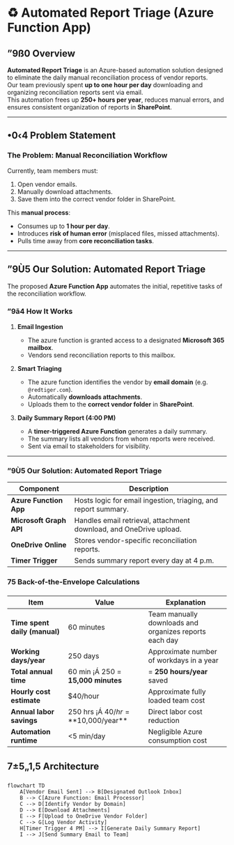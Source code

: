 # ♻️ Automated Report Triage (Azure Function App)

## ”9ß0 Overview

**Automated Report Triage** is an Azure-based automation solution designed to eliminate the daily manual reconciliation process of vendor reports.  
Our team previously spent **up to one hour per day** downloading and organizing reconciliation reports sent via email.  
This automation frees up **250+ hours per year**, reduces manual errors, and ensures consistent organization of reports in **SharePoint**.

---

## •0‹4 Problem Statement

### The Problem: Manual Reconciliation Workflow
Currently, team members must:
1. Open vendor emails.
2. Manually download attachments.
3. Save them into the correct vendor folder in SharePoint.

This **manual process**:
- Consumes up to **1 hour per day**.
- Introduces **risk of human error** (misplaced files, missed attachments).
- Pulls time away from **core reconciliation tasks**.

---

## ”9Ù5 Our Solution: Automated Report Triage

The proposed **Azure Function App** automates the initial, repetitive tasks of the reconciliation workflow.

### ”9ã4 How It Works

1. **Email Ingestion**  
   - The azure function is granted access to a designated **Microsoft 365 mailbox**.  
   - Vendors send reconciliation reports to this mailbox.  

2. **Smart Triaging**  
   - The azure function identifies the vendor by **email domain** (e.g. `@redtiger.com`).  
   - Automatically **downloads attachments**.  
   - Uploads them to the **correct vendor folder** in **SharePoint**.

3. **Daily Summary Report (4:00 PM)**  
   - A **timer-triggered Azure Function** generates a daily summary.  
   - The summary lists all vendors from whom reports were received.  
   - Sent via email to stakeholders for visibility.

---

### ”9Ù5 Our Solution: Automated Report Triage

| Component               | Description                                                        |
| ----------------------- | ------------------------------------------------------------------ |
| **Azure Function App**  | Hosts logic for email ingestion, triaging, and report summary.     |
| **Microsoft Graph API** | Handles email retrieval, attachment download, and OneDrive upload. |
| **OneDrive Online**     | Stores vendor-specific reconciliation reports.                     |
| **Timer Trigger**       | Sends summary report every day at 4 p.m.                           |

### 75 Back-of-the-Envelope Calculations

| Item                          | Value                               | Explanation                                            |
| ----------------------------- | ----------------------------------- | ------------------------------------------------------ |
| **Time spent daily (manual)** | 60 minutes                          | Team manually downloads and organizes reports each day |
| **Working days/year**         | 250 days                            | Approximate number of workdays in a year               |
| **Total annual time**         | 60 min ¡Á 250 = **15,000 minutes**   | = **250 hours/year** saved                             |
| **Hourly cost estimate**      | $40/hour                            | Approximate fully loaded team cost                     |
| **Annual labor savings**      | 250 hrs ¡Á $40/hr = **$10,000/year** | Direct labor cost reduction                            |
| **Automation runtime**        | <5 min/day                          | Negligible Azure consumption cost                      |


## 7±5„1‚5 Architecture

```mermaid
flowchart TD
    A[Vendor Email Sent] --> B[Designated Outlook Inbox]
    B --> C[Azure Function: Email Processor]
    C --> D[Identify Vendor by Domain]
    D --> E[Download Attachments]
    E --> F[Upload to OneDrive Vendor Folder]
    C --> G[Log Vendor Activity]
    H[Timer Trigger 4 PM] --> I[Generate Daily Summary Report]
    I --> J[Send Summary Email to Team]



